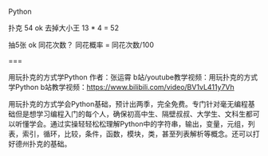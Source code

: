 Python

扑克 54 ok
去掉大小王
13 * 4 = 52

抽5张 ok
同花次数？
同花概率 = 同花次数/100

===

用玩扑克的方式学Python 
作者：张运霄 
b站/youtube教学视频：用玩扑克的方式学Python 
b站教学视频：https://www.bilibili.com/video/BV1vL411y7Vh

用玩扑克的方式学会Python基础，预计出两季，完全免费。专门针对毫无编程基础但是想学习编程入门的每个人，确保初高中生、隔壁叔叔、大学生、文科生都可以听懂学会。通过实操轻轻松松理解Python中的字符串，输出，变量，元组，列表，索引，循环，比较，条件，函数，模块，类，甚至列表解析等概念。还可以打好德州扑克的基础。